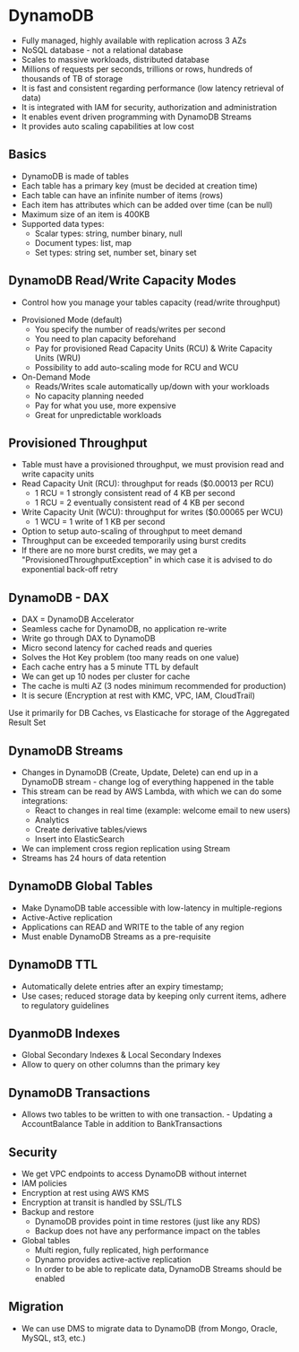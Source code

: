 # DynamoDB

- Fully managed, highly available with replication across 3 AZs
- NoSQL database - not a relational database
- Scales to massive workloads, distributed database
- Millions of requests per seconds, trillions or rows, hundreds of thousands of TB of storage
- It is fast and consistent regarding performance (low latency retrieval of data)
- It is integrated with IAM for security, authorization and administration
- It enables event driven programming with DynamoDB Streams
- It provides auto scaling capabilities at low cost

## Basics

- DynamoDB is made of tables
- Each table has a primary key (must be decided at creation time)
- Each table can have an infinite number of items (rows)
- Each item has attributes which can be added over time (can be null)
- Maximum size of an item is 400KB
- Supported data types:
    - Scalar types: string, number binary, null
    - Document types: list, map
    - Set types: string set, number set, binary set

## DynamoDB Read/Write Capacity Modes

- Control how you manage your tables capacity (read/write throughput)

* Provisioned Mode (default)
    - You specify the number of reads/writes per second
    - You need to plan capacity beforehand
    - Pay for provisioned Read Capacity Units (RCU) & Write Capacity Units (WRU)
    - Possibility to add auto-scaling mode for RCU and WCU
* On-Demand Mode
    - Reads/Writes scale automatically up/down with your workloads
    - No capacity planning needed
    - Pay for what you use, more expensive
    - Great for unpredictable workloads

## Provisioned Throughput

- Table must have a provisioned throughput, we must provision read and write capacity units
- Read Capacity Unit (RCU): throughput for reads ($0.00013 per RCU)
    - 1 RCU = 1 strongly consistent read of 4 KB per second
    - 1 RCU = 2 eventually consistent read of 4 KB per second
- Write Capacity Unit (WCU): throughput for writes ($0.00065 per WCU)
    - 1 WCU =  1 write of 1 KB per second
- Option to setup auto-scaling of throughput to meet demand
- Throughput can be exceeded temporarily using burst credits
- If there are no more burst credits, we may get a "ProvisionedThroughputException" in which case it is advised to do exponential back-off retry

## DynamoDB - DAX

- DAX = DynamoDB Accelerator
- Seamless cache for DynamoDB, no application re-write
- Write go through DAX to DynamoDB
- Micro second latency for cached reads and queries 
- Solves the Hot Key problem (too many reads on one value)
- Each cache entry has a 5 minute TTL by default
- We can get up 10 nodes per cluster for cache
- The cache is multi AZ (3 nodes minimum recommended for production)
- It is secure (Encryption at rest with KMC, VPC, IAM, CloudTrail)

Use it primarily for DB Caches, vs Elasticache for storage of the Aggregated Result Set

## DynamoDB Streams

- Changes in DynamoDB (Create, Update, Delete) can end up in a DynamoDB stream - change log of everything happened in the table
- This stream can be read by AWS Lambda, with which we can do some integrations:
    - React to changes in real time (example: welcome email to new users)
    - Analytics
    - Create derivative tables/views
    - Insert into ElasticSearch
- We can implement cross region replication using Stream
- Streams has 24 hours of data retention

## DynamoDB Global Tables
* Make DynamoDB table accessible with low-latency in multiple-regions
* Active-Active replication
* Applications can READ and WRITE to the table of any region
* Must enable DynamoDB Streams as a pre-requisite

## DynamoDB TTL
* Automatically delete entries after an expiry timestamp;
* Use cases; reduced storage data by keeping only current items, adhere to regulatory guidelines

## DyanmoDB Indexes
* Global Secondary Indexes & Local Secondary Indexes
* Allow to query on other columns than the primary key

## DynamoDB Transactions
* Allows two tables to be written to with one transaction.
 \- Updating a AccountBalance Table in addition to BankTransactions

## Security

- We get VPC endpoints to access DynamoDB without internet
- IAM policies
- Encryption at rest using AWS KMS
- Encryption at transit is handled by SSL/TLS
- Backup and restore
    - DynamoDB provides point in time restores  (just like any RDS)
    - Backup does not have any performance impact on the tables
- Global tables
    - Multi region, fully replicated, high performance
    - Dynamo provides active-active replication
    - In order to be able to replicate data, DynamoDB Streams should be enabled

## Migration

- We can use DMS to migrate data to DynamoDB (from Mongo, Oracle, MySQL, st3, etc.)
